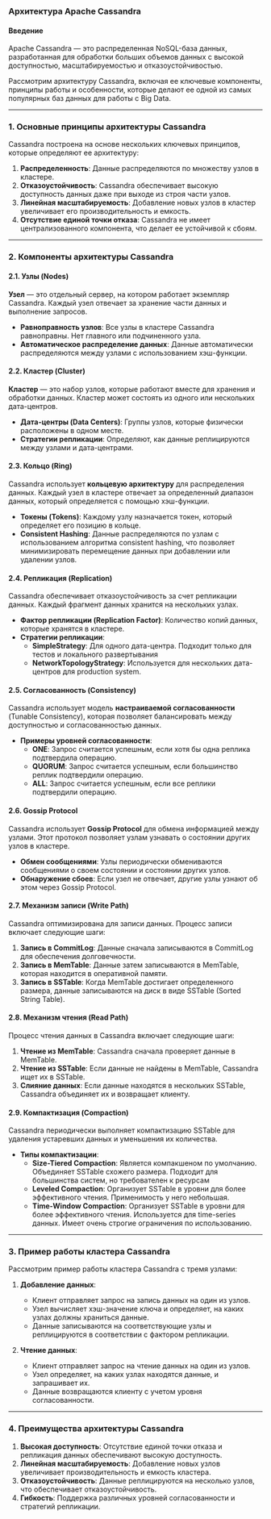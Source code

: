 ### Архитектура Apache Cassandra

#### Введение

Apache Cassandra — это распределенная NoSQL-база данных, разработанная для обработки больших объемов данных с высокой доступностью, масштабируемостью и отказоустойчивостью. 

Рассмотрим архитектуру Cassandra, включая ее ключевые компоненты, принципы работы и особенности, которые делают ее одной из самых популярных баз данных для работы с Big Data.

---

### 1. Основные принципы архитектуры Cassandra

Cassandra построена на основе нескольких ключевых принципов, которые определяют ее архитектуру:

1. **Распределенность**: Данные распределяются по множеству узлов в кластере.
2. **Отказоустойчивость**: Cassandra обеспечивает высокую доступность данных даже при выходе из строя части узлов.
3. **Линейная масштабируемость**: Добавление новых узлов в кластер увеличивает его производительность и емкость.
4. **Отсутствие единой точки отказа**: Cassandra не имеет централизованного компонента, что делает ее устойчивой к сбоям.

---

### 2. Компоненты архитектуры Cassandra

#### 2.1. Узлы (Nodes)

**Узел** — это отдельный сервер, на котором работает экземпляр Cassandra. Каждый узел отвечает за хранение части данных и выполнение запросов.

- **Равноправность узлов**: Все узлы в кластере Cassandra равноправны. Нет главного или подчиненного узла.
- **Автоматическое распределение данных**: Данные автоматически распределяются между узлами с использованием хэш-функции.

#### 2.2. Кластер (Cluster)

**Кластер** — это набор узлов, которые работают вместе для хранения и обработки данных. Кластер может состоять из одного или нескольких дата-центров.

- **Дата-центры (Data Centers)**: Группы узлов, которые физически расположены в одном месте.
- **Стратегии репликации**: Определяют, как данные реплицируются между узлами и дата-центрами.

#### 2.3. Кольцо (Ring)

Cassandra использует **кольцевую архитектуру** для распределения данных. Каждый узел в кластере отвечает за определенный диапазон данных, который определяется с помощью хэш-функции.

- **Токены (Tokens)**: Каждому узлу назначается токен, который определяет его позицию в кольце.
- **Consistent Hashing**: Данные распределяются по узлам с использованием алгоритма consistent hashing, что позволяет минимизировать перемещение данных при добавлении или удалении узлов.

#### 2.4. Репликация (Replication)

Cassandra обеспечивает отказоустойчивость за счет репликации данных. Каждый фрагмент данных хранится на нескольких узлах.

- **Фактор репликации (Replication Factor)**: Количество копий данных, которые хранятся в кластере.
- **Стратегии репликации**:
    - **SimpleStrategy**: Для одного дата-центра. Подходит только для тестов и локального развертывания
    - **NetworkTopologyStrategy**: Используется для нескольких дата-центров для production system.

#### 2.5. Согласованность (Consistency)

Cassandra использует модель **настраиваемой согласованности** (Tunable Consistency), которая позволяет балансировать между доступностью и согласованностью данных.

- **Примеры уровней согласованности**:
    - **ONE**: Запрос считается успешным, если хотя бы одна реплика подтвердила операцию.
    - **QUORUM**: Запрос считается успешным, если большинство реплик подтвердили операцию.
    - **ALL**: Запрос считается успешным, если все реплики подтвердили операцию.

#### 2.6. Gossip Protocol

Cassandra использует **Gossip Protocol** для обмена информацией между узлами. Этот протокол позволяет узлам узнавать о состоянии других узлов в кластере.

- **Обмен сообщениями**: Узлы периодически обмениваются сообщениями о своем состоянии и состоянии других узлов.
- **Обнаружение сбоев**: Если узел не отвечает, другие узлы узнают об этом через Gossip Protocol.

#### 2.7. Механизм записи (Write Path)

Cassandra оптимизирована для записи данных. Процесс записи включает следующие шаги:

1. **Запись в CommitLog**: Данные сначала записываются в CommitLog для обеспечения долговечности.
2. **Запись в MemTable**: Данные затем записываются в MemTable, которая находится в оперативной памяти.
3. **Запись в SSTable**: Когда MemTable достигает определенного размера, данные записываются на диск в виде SSTable (Sorted String Table).

#### 2.8. Механизм чтения (Read Path)

Процесс чтения данных в Cassandra включает следующие шаги:

1. **Чтение из MemTable**: Cassandra сначала проверяет данные в MemTable.
2. **Чтение из SSTable**: Если данные не найдены в MemTable, Cassandra ищет их в SSTable.
3. **Слияние данных**: Если данные находятся в нескольких SSTable, Cassandra объединяет их и возвращает клиенту.

#### 2.9. Компактизация (Compaction)

Cassandra периодически выполняет компактизацию SSTable для удаления устаревших данных и уменьшения их количества.

- **Типы компактизации**:
    - **Size-Tiered Compaction**: Является компакшеном по умолчанию. Объединяет SSTable схожего размера. Подходит для большинства систем, но требователен к ресурсам
    - **Leveled Compaction**: Организует SSTable в уровни для более эффективного чтения. Применимость у него небольшая.
    - **Time-Window Compaction**: Организует SSTable в уровни для более эффективного чтения. Используется для time-series данных. Имеет очень строгие ограничения по использованию.

---

### 3. Пример работы кластера Cassandra

Рассмотрим пример работы кластера Cassandra с тремя узлами:

1. **Добавление данных**:
    - Клиент отправляет запрос на запись данных на один из узлов.
    - Узел вычисляет хэш-значение ключа и определяет, на каких узлах должны храниться данные.
    - Данные записываются на соответствующие узлы и реплицируются в соответствии с фактором репликации.

2. **Чтение данных**:
    - Клиент отправляет запрос на чтение данных на один из узлов.
    - Узел определяет, на каких узлах находятся данные, и запрашивает их.
    - Данные возвращаются клиенту с учетом уровня согласованности.

---

### 4. Преимущества архитектуры Cassandra

1. **Высокая доступность**: Отсутствие единой точки отказа и репликация данных обеспечивают высокую доступность.
2. **Линейная масштабируемость**: Добавление новых узлов увеличивает производительность и емкость кластера.
3. **Отказоустойчивость**: Данные реплицируются на несколько узлов, что обеспечивает отказоустойчивость.
4. **Гибкость**: Поддержка различных уровней согласованности и стратегий репликации.
